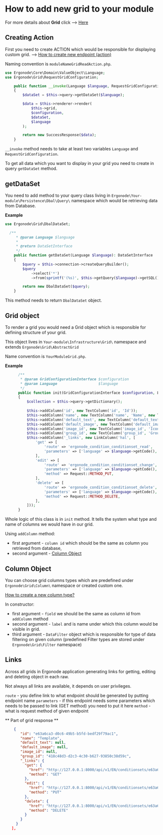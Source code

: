 # How to add new grid to your module

For more details about **Grid** click --> [Here](backend/api/objects/grid.md)

## Creating Action

First you need to create ACTION which would be responsible for displaying custom grid. --> [How to create new endpoint (action)](backend/cookbook/new_endpoint.md)

Naming convention is `moduleNameGridReadAction.php`. 

```php
use Ergonode\Core\Domain\ValueObject\Language;
use Ergonode\Grid\RequestGridConfiguration;

    public function __invoke(Language $language, RequestGridConfiguration $configuration): Response
    {
        $dataSet = $this->query->getDataSet($language);

        $data = $this->renderer->render(
            $this->grid,
            $configuration,
            $dataSet,
            $language
        );

        return new SuccessResponse($data);
    }

```

`__invoke` method needs to take at least two variables `Language` and `RequestGridConfiguration`.  

To get all data which you want to display in your grid you need to create in query `getDataSet` method. 

## getDataSet

You need to add method to your query class living in `Ergonode\Your-module\Persistence\Dbal\Query\` namespace which would be retrieving data from Database.


**Example**

```php
use Ergonode\Grid\DbalDataSet;

  /**
     * @param Language $language
     *
     * @return DataSetInterface
     */
    public function getDataSet(Language $language): DataSetInterface
    {
        $query = $this->connection->createQueryBuilder();
        $query
            ->select('*')
            ->from(sprintf('(%s)', $this->getQuery($language)->getSQL()), 't');

        return new DbalDataSet($query);
    }

```

This method needs to return `DbalDataSet` object.


## Grid object

To render a grid you would need a Grid object which is responsible for defining structure of your grid.

This object lives in `Your-module\Infrastructure\Grid\` namespace and extends `Ergonode\Grid\AbstractGrid`

Name convention is `YourModuleGrid.php`.

**Example**

```php
      /**
       * @param GridConfigurationInterface $configuration
       * @param Language                   $language
       */
      public function init(GridConfigurationInterface $configuration, Language $language): void
      {
          $collection = $this->query->getDictionary();
  
          $this->addColumn('id', new TextColumn('id', 'Id'));
          $this->addColumn('name', new TextColumn('name', 'Name', new TextFilter()));
          $this->addColumn('default_text', new TextColumn('default_text', 'Default text', new TextFilter()));
          $this->addColumn('default_image', new TextColumn('default_image', 'Default Image', new TextFilter()));
          $this->addColumn('image_id', new TextColumn('image_id', 'Icon', new TextFilter()));
          $this->addColumn('group_id', new TextColumn('group_id', 'Group', new SelectFilter($collection)));
          $this->addColumn('_links', new LinkColumn('hal', [
              'get' => [
                  'route' => 'ergonode_condition_conditionset_read',
                  'parameters' => ['language' => $language->getCode(), 'conditionSet' => '{id}'],
              ],
              'edit' => [
                  'route' => 'ergonode_condition_conditionset_change',
                  'parameters' => ['language' => $language->getCode(), 'conditionSet' => '{id}'],
                  'method' => Request::METHOD_PUT,
              ],
              'delete' => [
                  'route' => 'ergonode_condition_conditionset_delete',
                  'parameters' => ['language' => $language->getCode(), 'conditionSet' => '{id}'],
                  'method' => Request::METHOD_DELETE,
              ],
          ]));
      }
```

Whole logic of this class is in `init` method. It tells the system what type and name of columns we would have in our grid. 

Using `addColumn` method:
 * first argument - `column id` which should be the same as column you retrieved from database,
 * second argument - [Column Object](#column-object)

## Column Object

You can choose grid columns types which are predefined under `Ergonode\Grid\Column\` namespace or created custom one.

[How to create a new column type?](backend/cookbook/new_grid_column_type.md)

In constructor:
 * first argument - `field` we should be the same as column id from `addColumn` method
 * second argument - `label` and is name under which this column would be visible in grid.
 * third argument - `DataFilter` object which is responsible for type of data filtering on given column 
 (predefined Filter types are stored under `Ergonode\Grid\Filter` namespace)

## Links


Across all grids in Ergonode application generating links for getting, editing and deleting object in each raw.

Not always all links are available, it depends on user privileges. 

`route` - you define link to what endpoint should be generated by putting endpoint name
`parameters` - if this endpoint needs some parameters which needs to be passed to link (GET method) you need to put it here
`method` - what is request method of given endpoint

** Part of grid response ** 

```json
    {
       "id": "e63a6ca3-d0c6-49b5-b5fd-bedf29f79ac1",
       "name": "Template",
       "default_text": null,
       "default_image": null,
       "image_id": null,
       "group_id": "418c48d3-d2c3-4c30-b627-93850c38d59c",
       "_links": {
         "get": {
           "href": "http://127.0.0.1:8000/api/v1/EN/conditionsets/e63a6ca3-d0c6-49b5-b5fd-bedf29f79ac1",
           "method": "GET"
         },
         "edit": {
           "href": "http://127.0.0.1:8000/api/v1/EN/conditionsets/e63a6ca3-d0c6-49b5-b5fd-bedf29f79ac1",
           "method": "PUT"
         },
         "delete": {
           "href": "http://127.0.0.1:8000/api/v1/EN/conditionsets/e63a6ca3-d0c6-49b5-b5fd-bedf29f79ac1",
           "method": "DELETE"
         }
       }
     }
   ],
```
